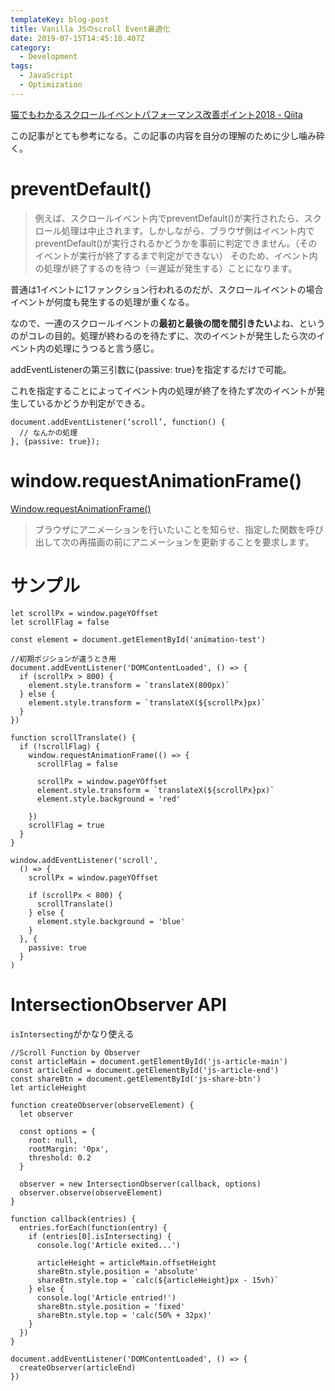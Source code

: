 ```yaml
---
templateKey: blog-post
title: Vanilla JSのscroll Event最適化
date: 2019-07-15T14:45:18.407Z
category:
  - Development
tags:
  - JavaScript
  - Optimization
---
```

[猫でもわかるスクロールイベントパフォーマンス改善ポイント2018 - Qiita](https://qiita.com/kikuchi_hiroyuki/items/7ac41f58891d96951fa1)

この記事がとても参考になる。この記事の内容を自分の理解のために少し噛み砕く。

# preventDefault()

> 例えば、スクロールイベント内でpreventDefault()が実行されたら、スクロール処理は中止されます。しかしながら、ブラウザ側はイベント内でpreventDefault()が実行されるかどうかを事前に判定できません。（そのイベントが実行が終了するまで判定ができない）
そのため、イベント内の処理が終了するのを待つ（＝遅延が発生する）ことになります。

普通は1イベントに1ファンクション行われるのだが、スクロールイベントの場合イベントが何度も発生するの処理が重くなる。

なので、一連のスクロールイベントの**最初と最後の間を間引きたい**よね、というのがコレの目的。処理が終わるのを待たずに、次のイベントが発生したら次のイベント内の処理にうつると言う感じ。

addEventListenerの第三引数に{passive: true}を指定するだけで可能。

これを指定することによってイベント内の処理が終了を待たず次のイベントが発生しているかどうか判定ができる。

    document.addEventListener(‘scroll’, function() {
      // なんかの処理
    }, {passive: true});

# window.requestAnimationFrame()

[Window.requestAnimationFrame()](https://developer.mozilla.org/ja/docs/Web/API/Window/requestAnimationFrame)

> ブラウザにアニメーションを行いたいことを知らせ、指定した関数を呼び出して次の再描画の前にアニメーションを更新することを要求します。

# サンプル

    let scrollPx = window.pageYOffset
    let scrollFlag = false
    
    const element = document.getElementById('animation-test')
    
    //初期ポジションが違うとき用
    document.addEventListener('DOMContentLoaded', () => {
      if (scrollPx > 800) {
        element.style.transform = `translateX(800px)`
      } else {
        element.style.transform = `translateX(${scrollPx}px)`
      }
    })
    
    function scrollTranslate() {
      if (!scrollFlag) {
        window.requestAnimationFrame(() => {
          scrollFlag = false
    
          scrollPx = window.pageYOffset
          element.style.transform = `translateX(${scrollPx}px)`
          element.style.background = 'red'
    
        })
        scrollFlag = true
      }
    }
    
    window.addEventListener('scroll',
      () => {
        scrollPx = window.pageYOffset
    
        if (scrollPx < 800) {
          scrollTranslate()
        } else {
          element.style.background = 'blue'
        }
      }, {
        passive: true
      }
    )

# IntersectionObserver API

`isIntersecting`がかなり使える

    //Scroll Function by Observer
    const articleMain = document.getElementById('js-article-main')
    const articleEnd = document.getElementById('js-article-end')
    const shareBtn = document.getElementById('js-share-btn')
    let articleHeight
    
    function createObserver(observeElement) {
      let observer
    
      const options = {
        root: null,
        rootMargin: '0px',
        threshold: 0.2
      }
    
      observer = new IntersectionObserver(callback, options)
      observer.observe(observeElement)
    }
    
    function callback(entries) {
      entries.forEach(function(entry) {
        if (entries[0].isIntersecting) {
          console.log('Article exited...')
    
          articleHeight = articleMain.offsetHeight
          shareBtn.style.position = 'absolute'
          shareBtn.style.top = `calc(${articleHeight}px - 15vh)`
        } else {
          console.log('Article entried!')
          shareBtn.style.position = 'fixed'
          shareBtn.style.top = 'calc(50% + 32px)'
        }
      })
    }
    
    document.addEventListener('DOMContentLoaded', () => {
      createObserver(articleEnd)
    })
